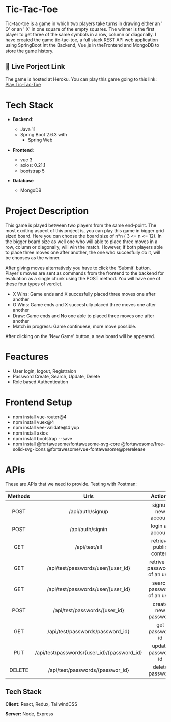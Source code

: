 
# Tic-Tac-Toe

Tic-tac-toe is a game in which two players take turns in drawing either an ' O' or an ' X' in one square of the empty squares. The winner is the first player to get three of the same symbols in a row, column or diagonally. I have created the game tic-tac-toe, a full stack REST API web application using SpringBoot int the Backend, Vue.js in theFrontend and MongoDB to store the game history. 
 
## 🔗 Live Porject Link

The game is hosted at Heroku. You can play this game going to this link:
[Play Tic-Tac-Toe](https://tic-tac-toe-kabbya.herokuapp.com)

# Tech Stack
- **Backend**: 
    - Java 11
    - Spring Boot 2.6.3 with 
        - Spring Web

- **Frontend**: 
    - vue 3
    - axios: 0.21.1
    - bootstrap 5

- **Database**
    - MongoDB

# Project Description

This game is played between two players from the same end-point. The most exciting aspect of this project is, you can play this game in bigger grid sized board. Here you can choose the board size of n*n ( 3 <= n <= 12). In the bigger board size as well one who will able to place three moves in a row, column or diagonally, will win the match. However, if both players able to place three moves one after another, the one who succesfully do it, will be chooses as the winner.

After giving moves alternatively you have to click the 'Submit' button. Player's moves are sent as commands from the frontend to the backend for evaluation as a single chunk using the POST method. You will have one of these four types of verdict.
- X Wins: Game ends and X succesfully placed three moves one after another
- O Wins: Game ends and X succesfully placed three moves one after another
- Draw: Game ends and No one able to placed three moves one after another
- Match in progress: Game continuese, more move possible.

After clicking on the 'New Game' button, a new board will be appeared.

# Feactures

- User login, logout, Registraion
- Password Create, Search, Update, Delete
- Role based Authentication

# Frontend Setup 

- npm install vue-router@4
- npm install vuex@4
- npm install vee-validate@4 yup
- npm install axios
- npm install bootstrap --save
- npm install @fortawesome/fontawesome-svg-core @fortawesome/free-solid-svg-icons @fortawesome/vue-fontawesome@prerelease

# APIs

These are APIs that we need to provide. Testing with Postman:

Methods	   |   Urls           |	  Actions        | Body |
:--------: | :-------------:  |  :-------------: | :-------------:
POST	   | /api/auth/signup |  signup new account|{"username":"tester02","email":"tester02@gmail.com","password":"tester02"}
POST	   | /api/auth/signin |  login an account  | {"username":"tester02","password":"tester02"} |
GET	       | /api/test/all	  |  retrieve public content|
GET        | /api/test/passwords/user/{user_id} | retrive all passwords of an user|  |
GET        | /api/test/passwords/user/{user_id} | search password of an user| {"siteName":"abc"} |
POST |  /api/test/passwords/{user_id} | create new password | {"siteName":"github", "siteUserName":"tester02@gmail.com", "sitePassword":"12345"} |
GET | /api/test/passwords/password_id} | get password id |  |
PUT | /api/test/passwords/{user_id}/{password_id}  | update password id | {"siteName": "abc update","sitePassword": "update Password","siteUserName": "update@gmail.com"}|
DELETE |  /api/test/passwords/{passwor_id} | delete password | |

## Tech Stack

**Client:** React, Redux, TailwindCSS

**Server:** Node, Express

